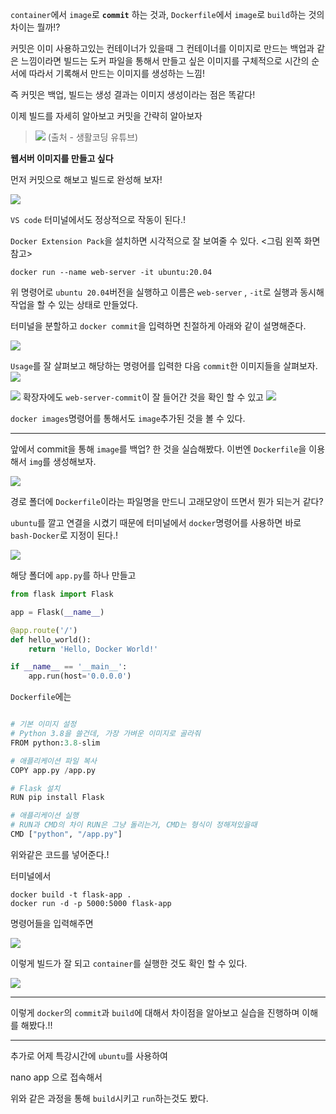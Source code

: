 `container`에서 `image`로 **`commit`** 하는 것과, `Dockerfile`에서 `image`로 `build`하는 것의 차이는 뭘까!?


커밋은 이미 사용하고있는 컨테이너가 있을때 그 컨테이너를 이미지로 만드는 백업과 같은 느낌이라면
빌드는 도커 파일을 통해서 만들고 싶은 이미지를 구체적으로 시간의 순서에 따라서 기록해서 만드는 이미지를 생성하는 느낌!

즉 커밋은 백업, 빌드는 생성 결과는 이미지 생성이라는 점은 똑같다!

이제 빌드를 자세히 알아보고 커밋을 간략히 알아보자

>![](https://velog.velcdn.com/images/gyu_p/post/4694c6a7-d2a0-4bec-b834-3cde967ade4d/image.png)
(출처 - 생활코딩 유튜브)



**웹서버 이미지를 만들고 싶다**

먼저 커밋으로 해보고 빌드로 완성해 보자!

![](https://velog.velcdn.com/images/gyu_p/post/92a0abd7-5d62-4fb2-a2d6-70111c3976d1/image.png)

`VS code` 터미널에서도 정상적으로 작동이 된다.!

`Docker Extension Pack`을 설치하면 시각적으로 잘 보여줄 수 있다. <그림 왼쪽 화면 참고>

```
docker run --name web-server -it ubuntu:20.04
```
위 명령어로 `ubuntu 20.04`버전을 실행하고 이름은 `web-server` , `-it`로 실행과 동시해 작업을 할 수 있는 상태로 만들었다.

터미널을 분할하고 `docker commit`을 입력하면 친절하게 아래와 같이 설명해준다.

![](https://velog.velcdn.com/images/gyu_p/post/4088afa9-408d-4d42-8a6c-7086f48dcb61/image.png)

`Usage`를 잘 살펴보고 해당하는 명령어를 입력한 다음 `commit`한 이미지들을 살펴보자.
![](https://velog.velcdn.com/images/gyu_p/post/130e6822-5f41-4cc6-915d-220079860202/image.png)


![](https://velog.velcdn.com/images/gyu_p/post/0b97aa12-096a-4f45-89a2-2e92989f908f/image.png)
확장자에도 `web-server-commit`이 잘 들어간 것을 확인 할 수 있고
![](https://velog.velcdn.com/images/gyu_p/post/91da965b-b8ff-43e5-a757-890bb4bd59da/image.png)

`docker images`명령어를 통해서도 `image`추가된 것을 볼 수 있다.


---

앞에서 commit을 통해 `image`를 백업? 한 것을 실습해봤다. 이번엔 `Dockerfile`을 이용해서 `img`를 생성해보자.

![](https://velog.velcdn.com/images/gyu_p/post/9d48f4dd-9e41-4d6d-a16e-432360c9ef59/image.png)

경로 폴더에 `Dockerfile`이라는 파일명을 만드니 고래모양이 뜨면서 뭔가 되는거 같다?

`ubuntu`를 깔고 연결을 시켰기 때문에 터미널에서 `docker`명령어를 사용하면 바로 `bash-Docker`로 지정이 된다.!

![](https://velog.velcdn.com/images/gyu_p/post/e42d110a-a463-482e-b900-95cdcf9a179d/image.png)


해당 폴더에 `app.py`를 하나 만들고 

```python
from flask import Flask

app = Flask(__name__)

@app.route('/')
def hello_world():
    return 'Hello, Docker World!'

if __name__ == '__main__':
    app.run(host='0.0.0.0')
```

`Dockerfile`에는


```python

# 기본 이미지 설정
# Python 3.8을 쓸건데, 가장 가벼운 이미지로 골라줘
FROM python:3.8-slim

# 애플리케이션 파일 복사
COPY app.py /app.py

# Flask 설치
RUN pip install Flask

# 애플리케이션 실행
# RUN과 CMD의 차이 RUN은 그냥 돌리는거, CMD는 형식이 정해져있을때
CMD ["python", "/app.py"]
```

위와같은 코드를 넣어준다.!

터미널에서 

```
docker build -t flask-app .
docker run -d -p 5000:5000 flask-app
```
명령어들을 입력해주면

![](https://velog.velcdn.com/images/gyu_p/post/41698f5e-bf11-4dd6-8e11-d2a3639cad40/image.png)

이렇게 빌드가 잘 되고 `container`를 실행한 것도 확인 할 수 있다.

![](https://velog.velcdn.com/images/gyu_p/post/be200227-8140-4a55-b7eb-5c896ae1a9da/image.png)


---

이렇게 `docker`의 `commit`과 `build`에 대해서 차이점을 알아보고 실습을 진행하며 이해를 해봤다.!!



---

추가로 어제 특강시간에 `ubuntu`를 사용하여

nano app 으로 접속해서

위와 같은 과정을 통해 `build`시키고 `run`하는것도 봤다.

